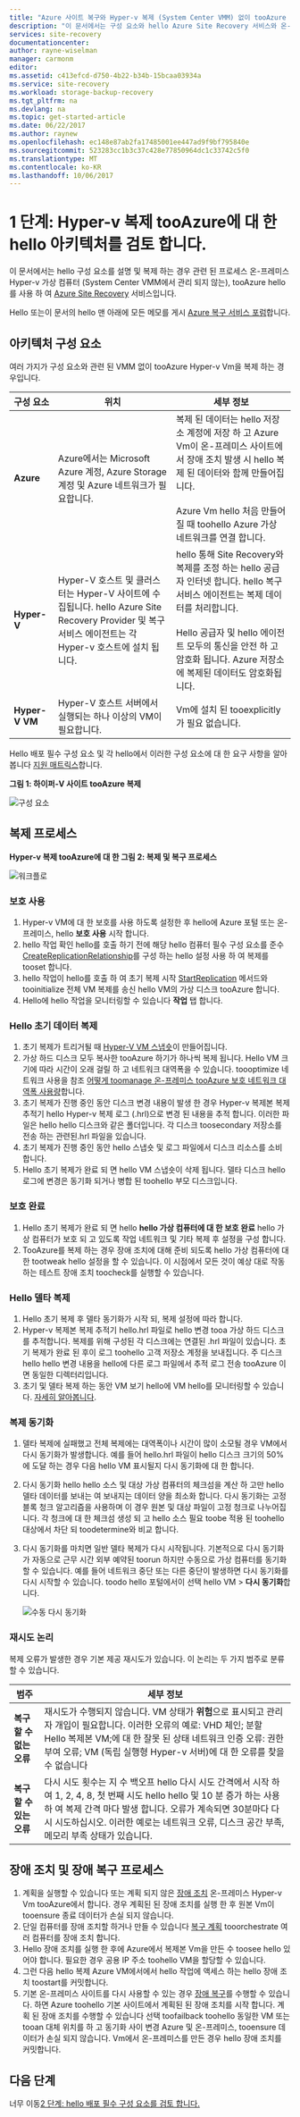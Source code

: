```yaml
---
title: "Azure 사이트 복구와 Hyper-v 복제 (System Center VMM) 없이 tooAzure aaaReview hello 아키텍처 | Microsoft Docs"
description: "이 문서에서는 구성 요소와 hello Azure Site Recovery 서비스와 온-프레미스 Hyper-v Vm (VMM 없음) tooAzure 복제할 때 사용 되는 아키텍처의 개요를 제공 합니다."
services: site-recovery
documentationcenter: 
author: rayne-wiselman
manager: carmonm
editor: 
ms.assetid: c413efcd-d750-4b22-b34b-15bcaa03934a
ms.service: site-recovery
ms.workload: storage-backup-recovery
ms.tgt_pltfrm: na
ms.devlang: na
ms.topic: get-started-article
ms.date: 06/22/2017
ms.author: raynew
ms.openlocfilehash: ec148e87ab2fa17485001ee447ad9f9bf795840e
ms.sourcegitcommit: 523283cc1b3c37c428e77850964dc1c33742c5f0
ms.translationtype: MT
ms.contentlocale: ko-KR
ms.lasthandoff: 10/06/2017
---
```

# <a name="step-1-review-hello-architecture-for-hyper-v-replication-tooazure"></a>1 단계: Hyper-v 복제 tooAzure에 대 한 hello 아키텍처를 검토 합니다.


이 문서에서는 hello 구성 요소를 설명 및 복제 하는 경우 관련 된 프로세스 온-프레미스 Hyper-v 가상 컴퓨터 (System Center VMM에서 관리 되지 않는), tooAzure hello를 사용 하 여 [Azure Site Recovery](site-recovery-overview.md) 서비스입니다.

Hello 또는이 문서의 hello 맨 아래에 모든 메모를 게시 [Azure 복구 서비스 포럼](https://social.msdn.microsoft.com/forums/azure/home?forum=hypervrecovmgr)합니다.



## <a name="architectural-components"></a>아키텍처 구성 요소

여러 가지가 구성 요소와 관련 된 VMM 없이 tooAzure Hyper-v Vm을 복제 하는 경우입니다.

**구성 요소** | **위치** | **세부 정보**
--- | --- | ---
**Azure** | Azure에서는 Microsoft Azure 계정, Azure Storage 계정 및 Azure 네트워크가 필요합니다. | 복제 된 데이터는 hello 저장소 계정에 저장 하 고 Azure Vm이 온-프레미스 사이트에서 장애 조치 발생 시 hello 복제 된 데이터와 함께 만들어집니다.<br/><br/> Azure Vm hello 처음 만들어질 때 toohello Azure 가상 네트워크를 연결 합니다.
**Hyper-V** | Hyper-V 호스트 및 클러스터는 Hyper-V 사이트에 수집됩니다. hello Azure Site Recovery Provider 및 복구 서비스 에이전트는 각 Hyper-v 호스트에 설치 됩니다. | hello 통해 Site Recovery와 복제를 조정 하는 hello 공급자 인터넷 합니다. hello 복구 서비스 에이전트는 복제 데이터를 처리합니다.<br/><br/> Hello 공급자 및 hello 에이전트 모두의 통신을 안전 하 고 암호화 됩니다. Azure 저장소에 복제된 데이터도 암호화됩니다.
**Hyper-V VM** | Hyper-V 호스트 서버에서 실행되는 하나 이상의 VM이 필요합니다. | Vm에 설치 된 tooexplicitly가 필요 없습니다.

Hello 배포 필수 구성 요소 및 각 hello에서 이러한 구성 요소에 대 한 요구 사항을 알아봅니다 [지원 매트릭스](site-recovery-support-matrix-to-azure.md)합니다.

**그림 1: 하이퍼-V 사이트 tooAzure 복제**

![구성 요소](./media/hyper-v-site-walkthrough-architecture/arch-onprem-azure-hypervsite.png)


## <a name="replication-process"></a>복제 프로세스

**Hyper-v 복제 tooAzure에 대 한 그림 2: 복제 및 복구 프로세스**

![워크플로](./media/hyper-v-site-walkthrough-architecture/arch-hyperv-azure-workflow.png)

### <a name="enable-protection"></a>보호 사용

1. Hyper-v VM에 대 한 보호를 사용 하도록 설정한 후 hello에 Azure 포털 또는 온-프레미스, hello **보호 사용** 시작 합니다.
2. hello 작업 확인 hello를 호출 하기 전에 해당 hello 컴퓨터 필수 구성 요소를 준수 [CreateReplicationRelationship](https://msdn.microsoft.com/library/hh850036.aspx)를 구성 하는 hello 설정 사용 하 여 복제를 tooset 합니다.
3. hello 작업이 hello를 호출 하 여 초기 복제 시작 [StartReplication](https://msdn.microsoft.com/library/hh850303.aspx) 메서드와 tooinitialize 전체 VM 복제를 송신 hello VM의 가상 디스크 tooAzure 합니다.
4. Hello에 hello 작업을 모니터링할 수 있습니다 **작업** 탭 합니다.
 
### <a name="replicate-hello-initial-data"></a>Hello 초기 데이터 복제

1. 초기 복제가 트리거될 때 [Hyper-V VM 스냅숏](https://technet.microsoft.com/library/dd560637.aspx)이 만들어집니다.
2. 가상 하드 디스크 모두 복사한 tooAzure 하기가 하나씩 복제 됩니다. Hello VM 크기에 따라 시간이 오래 걸릴 하 고 네트워크 대역폭을 수 있습니다. toooptimize 네트워크 사용을 참조 [어떻게 toomanage 온-프레미스 tooAzure 보호 네트워크 대역폭 사용량](https://support.microsoft.com/kb/3056159)합니다.
3. 초기 복제가 진행 중인 동안 디스크 변경 내용이 발생 한 경우 Hyper-v 복제본 복제 추적기 hello Hyper-v 복제 로그 (.hrl)으로 변경 된 내용을 추적 합니다. 이러한 파일은 hello hello 디스크와 같은 폴더입니다. 각 디스크 toosecondary 저장소를 전송 하는 관련된.hrl 파일을 있습니다.
4. 초기 복제가 진행 중인 동안 hello 스냅숏 및 로그 파일에서 디스크 리소스를 소비 합니다.
5. Hello 초기 복제가 완료 되 면 hello VM 스냅숏이 삭제 됩니다. 델타 디스크 hello 로그에 변경은 동기화 되거나 병합 된 toohello 부모 디스크입니다.


### <a name="finalize-protection"></a>보호 완료

1. Hello 초기 복제가 완료 되 면 hello **hello 가상 컴퓨터에 대 한 보호 완료** hello 가상 컴퓨터가 보호 되 고 있도록 작업 네트워크 및 기타 복제 후 설정을 구성 합니다.
2. TooAzure를 복제 하는 경우 장애 조치에 대해 준비 되도록 hello 가상 컴퓨터에 대 한 tootweak hello 설정을 할 수 있습니다. 이 시점에서 모든 것이 예상 대로 작동 하는 테스트 장애 조치 toocheck를 실행할 수 있습니다.

### <a name="replicate-hello-delta"></a>Hello 델타 복제

1. Hello 초기 복제 후 델타 동기화가 시작 되, 복제 설정에 따라 합니다.
2. Hyper-v 복제본 복제 추적기 hello.hrl 파일로 hello 변경 tooa 가상 하드 디스크를 추적합니다. 복제를 위해 구성된 각 디스크에는 연결된 .hrl 파일이 있습니다. 초기 복제가 완료 된 후이 로그 toohello 고객 저장소 계정을 보내집니다. 주 디스크 hello hello 변경 내용을 hello에 다른 로그 파일에서 추적 로그 전송 tooAzure 이면 동일한 디렉터리입니다.
3. 초기 및 델타 복제 하는 동안 VM 보기 hello에 VM hello를 모니터링할 수 있습니다. [자세히 알아봅니다](site-recovery-monitoring-and-troubleshooting.md#monitor-replication-health-for-virtual-machines).  

### <a name="synchronize-replication"></a>복제 동기화

1. 델타 복제에 실패했고 전체 복제에는 대역폭이나 시간이 많이 소모될 경우 VM에서 다시 동기화가 발생합니다. 예를 들어 hello.hrl 파일이 hello 디스크 크기의 50%에 도달 하는 경우 다음 hello VM 표시될지 다시 동기화에 대 한 합니다.
2.  다시 동기화 hello hello 소스 및 대상 가상 컴퓨터의 체크섬을 계산 하 고만 hello 델타 데이터를 보내는 여 보내지는 데이터 양을 최소화 합니다. 다시 동기화는 고정 블록 청크 알고리즘을 사용하며 이 경우 원본 및 대상 파일이 고정 청크로 나누어집니다. 각 청크에 대 한 체크섬 생성 되 고 hello 소스 필요 toobe 적용 된 toohello 대상에서 차단 되 toodetermine와 비교 합니다.
3. 다시 동기화를 마치면 일반 델타 복제가 다시 시작됩니다. 기본적으로 다시 동기화가 자동으로 근무 시간 외부 예약된 toorun 하지만 수동으로 가상 컴퓨터를 동기화 할 수 있습니다. 예를 들어 네트워크 중단 또는 다른 중단이 발생하면 다시 동기화를 다시 시작할 수 있습니다. toodo hello 포털에서이 선택 hello VM > **다시 동기화**합니다.

    ![수동 다시 동기화](./media/hyper-v-site-walkthrough-architecture/image4.png)


### <a name="retry-logic"></a>재시도 논리

복제 오류가 발생한 경우 기본 제공 재시도가 있습니다. 이 논리는 두 가지 범주로 분류할 수 있습니다.

**범주** | **세부 정보**
--- | ---
**복구할 수 없는 오류** | 재시도가 수행되지 않습니다. VM 상태가 **위험**으로 표시되고 관리자 개입이 필요합니다. 이러한 오류의 예로: VHD 체인; 분할 Hello 복제본 VM;에 대 한 잘못 된 상태 네트워크 인증 오류: 권한 부여 오류; VM (독립 실행형 Hyper-v 서버)에 대 한 오류를 찾을 수 없습니다
**복구할 수 있는 오류** | 다시 시도 횟수는 지 수 백오프 hello 다시 시도 간격에서 시작 하 여 1, 2, 4, 8, 첫 번째 시도 hello hello 및 10 분 증가 하는 사용 하 여 복제 간격 마다 발생 합니다. 오류가 계속되면 30분마다 다시 시도하십시오. 이러한 예로는 네트워크 오류, 디스크 공간 부족, 메모리 부족 상태가 있습니다. |



## <a name="failover-and-failback-process"></a>장애 조치 및 장애 복구 프로세스

1. 계획을 실행할 수 있습니다 또는 계획 되지 않은 [장애 조치](site-recovery-failover.md) 온-프레미스 Hyper-v Vm tooAzure에서 합니다. 경우 계획된 된 장애 조치를 실행 한 후 원본 Vm이 tooensure 종료 데이터가 손실 되지 않습니다.
2. 단일 컴퓨터를 장애 조치할 하거나 만들 수 있습니다 [복구 계획](site-recovery-create-recovery-plans.md) tooorchestrate 여러 컴퓨터를 장애 조치 합니다.
4. Hello 장애 조치를 실행 한 후에 Azure에서 복제본 Vm을 만든 수 toosee hello 있어야 합니다. 필요한 경우 공용 IP 주소 toohello VM을 할당할 수 있습니다.
5. 그런 다음 hello 복제 Azure VM에서에서 hello 작업에 액세스 하는 hello 장애 조치 toostart를 커밋합니다.
6. 기본 온-프레미스 사이트를 다시 사용할 수 있는 경우 [장애 복구](site-recovery-failback-from-azure-to-hyper-v.md)를 수행할 수 있습니다. 하면 Azure toohello 기본 사이트에서 계획된 된 장애 조치를 시작 합니다. 계획 된 장애 조치를 수행할 수 있습니다 선택 toofailback toohello 동일한 VM 또는 tooan 대체 위치를 하 고 동기화 사이 변경 Azure 및 온-프레미스, tooensure 데이터가 손실 되지 않습니다. Vm에서 온-프레미스를 만든 경우 hello 장애 조치를 커밋합니다.




## <a name="next-steps"></a>다음 단계

너무 이동[2 단계: hello 배포 필수 구성 요소를 검토 합니다.](hyper-v-site-walkthrough-prerequisites.md)
